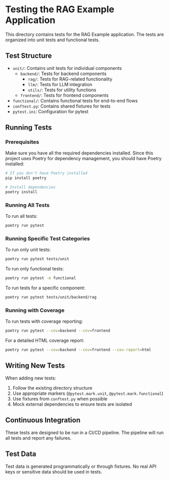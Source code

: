 # Testing the RAG Example Application

This directory contains tests for the RAG Example application. The tests are organized into unit tests and functional tests.

## Test Structure

- `unit/`: Contains unit tests for individual components
  - `backend/`: Tests for backend components
    - `rag/`: Tests for RAG-related functionality
    - `llm/`: Tests for LLM integration
    - `utils/`: Tests for utility functions
  - `frontend/`: Tests for frontend components
- `functional/`: Contains functional tests for end-to-end flows
- `conftest.py`: Contains shared fixtures for tests
- `pytest.ini`: Configuration for pytest

## Running Tests

### Prerequisites

Make sure you have all the required dependencies installed. Since this project uses Poetry for dependency management, you should have Poetry installed:

```bash
# If you don't have Poetry installed
pip install poetry

# Install dependencies
poetry install
```

### Running All Tests

To run all tests:

```bash
poetry run pytest
```

### Running Specific Test Categories

To run only unit tests:

```bash
poetry run pytest tests/unit
```

To run only functional tests:

```bash
poetry run pytest -m functional
```

To run tests for a specific component:

```bash
poetry run pytest tests/unit/backend/rag
```

### Running with Coverage

To run tests with coverage reporting:

```bash
poetry run pytest --cov=backend --cov=frontend
```

For a detailed HTML coverage report:

```bash
poetry run pytest --cov=backend --cov=frontend --cov-report=html
```

## Writing New Tests

When adding new tests:

1. Follow the existing directory structure
2. Use appropriate markers (`@pytest.mark.unit`, `@pytest.mark.functional`)
3. Use fixtures from `conftest.py` when possible
4. Mock external dependencies to ensure tests are isolated

## Continuous Integration

These tests are designed to be run in a CI/CD pipeline. The pipeline will run all tests and report any failures.

## Test Data

Test data is generated programmatically or through fixtures. No real API keys or sensitive data should be used in tests. 